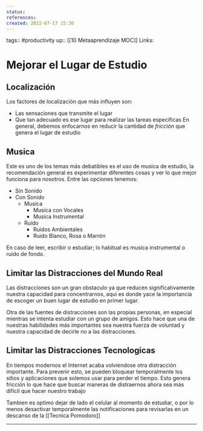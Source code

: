 ```yaml
---
status:
references:
created: 2022-07-17 15:36
---
```

tags:: #productivity
up:: [[10 Metaaprendizaje MOC]]
Links: 
# Mejorar el Lugar de Estudio
## Localización
Los factores de localización que más influyen son:
- Las sensaciones que transmite el lugar
- Que tan adecuado es ese lugar para realizar las tareas especificas
En general, debemos enfocarnos en reducir la cantidad de *fricción* que genera el lugar de estudio

## Musica
Este es uno de los temas más debatibles es el uso de musica de estudio, la recomendación general es experimentar diferentes cosas y ver lo que mejor funciona para nosotros. Entre las opciones tenemos:
- Sin Sonido
- Con Sonido
	- Musica
		- Musica con Vocales
		- Musica Instrumental
	- Ruido
		- Ruidos Ambientales
		- Ruido Blanco, Rosa o Marrón

En caso de leer, escribir o estudiar; lo habitual es musica instrumental o ruido de fondo.

## Limitar las Distracciones del Mundo Real
Las distracciones son un gran obstaculo ya que reducen significativamente nuestra capacidad para concentrarnos, aqui es donde yace la importancia de escoger un buen lugar de estudio en primer lugar.

Otra de las fuentes de distracciones son las propias personas, en especial mientras se intenta estudiar con un grupo de amigos. Esto hace que una de nuestras habilidades más importantes sea nuestra fuerza de voluntad y nuestra capacidad de decirle no a las distracciones.

## Limitar las Distracciones Tecnologicas
En tiempos modernos el Internet acaba volviendose otra distracción importante. Para prevenir esto, se pueden bloquear temporalmente los sitios y aplicaciones que solemos usar para perder el tiempo. Esto genera fricción lo que hace que buscar maneras de distraernos ahora sea más dificil que hacer nuestro trabajo

Tambien es optimo dejar de lado el celular al momento de estudiar, o por lo menos desactivar temporalmente las notificaciones para revisarlas en un descanso de la [[Tecnica Pomodoro]]
___
